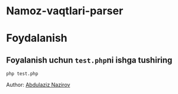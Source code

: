 # Namoz-vaqtlari-parser

# Foydalanish

## Foyalanish uchun `test.php`ni ishga tushiring

```shell
php test.php
```

Author: [Abdulaziz Nazirov](https://github.com/Nazirov-Dev)
